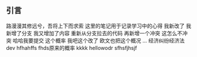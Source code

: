 ## 引言
路漫漫其修远兮，吾将上下而求索
这里的笔记用于记录学习中的心得
我新改了
我新增了分支
我又增加了内容
重新从分支拉去的代码
再新增一个冲突
这怎么不冲突
哈哈我要提交
这个概率
我吧这个改了
欧文也把这个概况
...
经济纠纷经济法dev
hfhahffs
fhds原来的概率
kkkk
hellowodr
sfhsfjhsjf